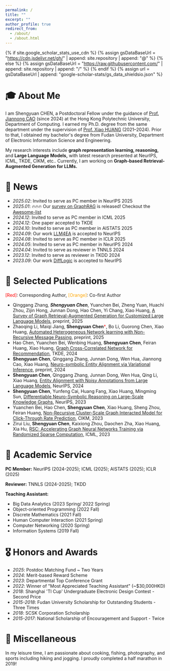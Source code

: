 ```yaml
---
permalink: /
title: ""
excerpt: ""
author_profile: true
redirect_from: 
  - /about/
  - /about.html
---
```


{% if site.google_scholar_stats_use_cdn %}
{% assign gsDataBaseUrl = "https://cdn.jsdelivr.net/gh/" | append: site.repository | append: "@" %}
{% else %}
{% assign gsDataBaseUrl = "https://raw.githubusercontent.com/" | append: site.repository | append: "/" %}
{% endif %}
{% assign url = gsDataBaseUrl | append: "google-scholar-stats/gs_data_shieldsio.json" %}

<span class='anchor' id='about-me'></span>

# 🎓 About Me

I am Shengyuan CHEN, a Postdoctoral Fellow under the guidance of [Prof. Jiannong CAO](https://www4.comp.polyu.edu.hk/~csjcao/) (since 2024) at the Hong Kong Polytechnic University, Department of Computing. I earned my Ph.D. degree from the same department under the supervision of [Prof. Xiao HUANG](https://www4.comp.polyu.edu.hk/~xiaohuang/index.html) (2021–2024). Prior to that, I obtained my bachelor's degree from Fudan University, Department of Electronic Information Science and Engineering.

My research interests include **graph representation learning, reasoning,** and **Large Language Models,** with latest research presented at NeurIPS, ICML, TKDE, CIKM, etc.. Currently, I am working on **Graph-based Retrieval-Augmented Generation for LLMs.**

# 🎉 News
- *2025.02*: Invited to serve as PC member in NeurIPS 2025
- *2025.01*: 🔥🔥🔥 Our [survey on GraphRAG](https://arxiv.org/abs/2501.13958) is released! Checkout the [Awesome-list](https://github.com/DEEP-PolyU/Awesome-GraphRAG)
- *2024.12*: Invited to serve as PC member in ICML 2025
- *2024.12*: One paper accepted to TKDE
- *2024.10*: Invited to serve as PC member in AISTATS 2025
- *2024.09*: Our work [LLM4EA](https://arxiv.org/abs/2405.16806) is accepted to NeurIPS
- *2024.08*: Invited to serve as PC member in ICLR 2025
- *2024.05*: Invited to serve as PC member in NeurIPS 2024
- *2024.04*: Invited to serve as reviewer in TNNLS 2024
- *2023.12*: Invited to serve as reviewer in TKDD 2024
- *2023.09*: Our work [DiffLogic](https://openreview.net/forum?id=bETvUctiTR) is accepted to NeurIPS

# 📝 Selected Publications 

<span style="color: #FF0000">[Red]</span>: Corresponding Author, <span style="color: #FFA500">[Orange]</span>: Co-first Author

- Qinggang Zhang<span style="color: #FFA500">*</span>, **Shengyuan Chen**<span style="color: #FFA500">*</span>, Yuanchen Bei, Zheng Yuan, Huachi Zhou, Zijin Hong, Junnan Dong, Hao Chen, Yi Chang, Xiao Huang, [A Survey of Graph Retrieval-Augmented Generation for Customized Large Language Models](https://arxiv.org/abs/2501.13958), preprint, 2025
- Zhaoqing Li, Maiqi Jiang, **Shengyuan Chen**<span style="color: #FF0000">†</span>, Bo Li, Guorong Chen, Xiao Huang, [Automated Heterogeneous Network learning with Non-Recursive Message Passing](https://arxiv.org/abs/2501.07598), preprint, 2025
- Hao Chen, Yuanchen Bei, Wenbing Huang, **Shengyuan Chen**, Feiran Huang, Xiao Huang, [Graph Cross-Correlated Network for Recommendation](https://arxiv.org/abs/2411.01182), TKDE, 2024
- **Shengyuan Chen**, Qinggang Zhang, Junnan Dong, Wen Hua, Jiannong Cao, Xiao Huang, [Neuro-symbolic Entity Alignment via Variational Inference](https://arxiv.org/abs/2410.04153), preprint, 2024
- **Shengyuan Chen**, Qinggang Zhang, Junnan Dong, Wen Hua, Qing Li, Xiao Huang, [Entity Alignment with Noisy Annotations from Large Language Models](https://arxiv.org/abs/2405.16806), NeurIPS, 2024
- **Shengyuan Chen**, Yunfeng Cai, Huang Fang, Xiao Huang, Mingming Sun, [Differentiable Neuro-Symbolic Reasoning on Large-Scale Knowledge Graphs](https://openreview.net/forum?id=bETvUctiTR), NeurIPS, 2023
- Yuanchen Bei, Hao Chen, **Shengyuan Chen**, Xiao Huang, Sheng Zhou, Feiran Huang, [Non-Recursive Cluster-Scale Graph Interacted Model for Click-Through Rate Prediction](https://zhoushengisnoob.github.io/papers/CIKM23-NRCGI.pdf), CIKM, 2023
- Zirui Liu, **Shengyuan Chen**, Kaixiong Zhou, Daochen Zha, Xiao Huang, Xia Hu, [RSC: Accelerating Graph Neural Networks Training via Randomized Sparse Computation](https://openreview.net/forum?id=GnsqiJwDzN), ICML, 2023

# 💬 Academic Service

**PC Member:** NeurIPS (2024-2025); ICML (2025); AISTATS (2025); ICLR (2025)

**Reviewer:** TNNLS (2024-2025); TKDD

**Teaching Assistant:**
- Big Data Analytics (2023 Spring/ 2022 Spring)
- Object-oriented Programming (2022 Fall)
- Discrete Mathematics (2021 Fall)
- Human Computer Interaction (2021 Spring)
- Computer Networking (2020 Spring)
- Information Systems (2019 Fall)

# 🎖 Honors and Awards
- *2025*: Postdoc Matching Fund ~ Two Years
- *2024*: Merit-based Reward Scheme
- *2023*: Departmental Top Conference Grant
- *2022*: Winner of "Most Appreciated Teaching Assistant" (~$30,000HKD)
- *2018*: Shanghai 'TI Cup' Undergraduate Electronic Design Contest - Second Price
- *2015-2018*: Fudan University Scholarship for Outstanding Students - Three Times
- *2018*: SCSK Corporation Scholarship
- *2015-2017*: National Scholarship of Encouragement and Support - Twice

# 🎨 Miscellaneous

In my leisure time, I am passionate about cooking, fishing, photography, and sports including hiking and jogging. I proudly completed a half marathon in 2019!